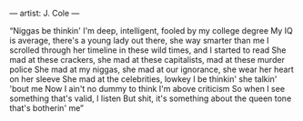 —
artist: J. Cole
—

“Niggas be thinkin' I'm deep, intelligent, fooled by my college degree
My IQ is average, there's a young lady out there, she way smarter than me
I scrolled through her timeline in these wild times, and I started to read
She mad at these crackers, she mad at these capitalists, mad at these murder police
She mad at my niggas, she mad at our ignorance, she wear her heart on her sleeve
She mad at the celebrities, lowkey I be thinkin' she talkin' 'bout me
Now I ain't no dummy to think I'm above criticism
So when I see something that's valid, I listen
But shit, it's something about the queen tone that's botherin' me”